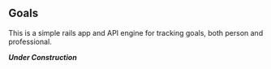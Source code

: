 ## Goals

This is a simple rails app and API engine for tracking goals, both person and professional.

***Under Construction***

